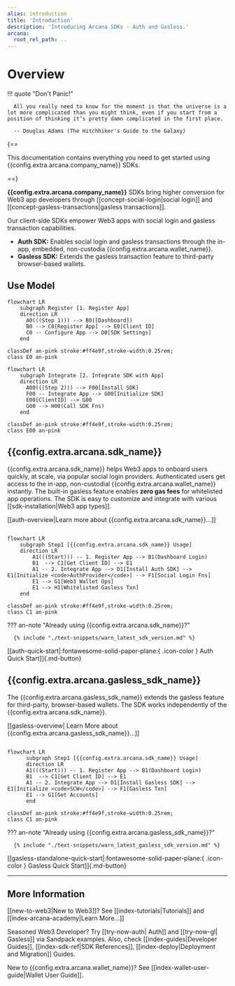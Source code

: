 ```yaml
---
alias: introduction
title: 'Introduction'
description: 'Introducing Arcana SDKs - Auth and Gasless.'
arcana:
  root_rel_path: ..
---
```


# Overview

!!! quote "Don't Panic!"

      All you really need to know for the moment is that the universe is a lot more complicated than you might think, even if you start from a position of thinking it’s pretty damn complicated in the first place.

      -- Douglas Adams (The Hitchhiker's Guide to the Galaxy)

{==

This documentation contains everything you need to get started using {{config.extra.arcana.company_name}} SDKs.

==}

**{{config.extra.arcana.company_name}}** SDKs bring higher conversion for Web3 app developers through [[concept-social-login|social login]] and [[concept-gasless-transactions|gasless transactions]].

Our client-side SDKs empower Web3 apps with social login and gasless transaction capabilities.

* **Auth SDK:**  Enables social login and gasless transactions through the in-app, embedded, non-custodia {{config.extra.arcana.wallet_name}}.
* **Gasless SDK:**  Extends the gasless transaction feature to third-party browser-based wallets.

## Use Model

```mermaid
flowchart LR
    subgraph Register [1. Register App]
    direction LR
      A0(((Step 1))) --> B0([Dashboard])
      B0 --> C0[Register App] --> E0[Client ID] 
      C0 -- Configure App --> D0[SDK Settings]   
    end

classDef an-pink stroke:#ff4e9f,stroke-width:0.25rem;
class E0 an-pink
```

```mermaid
flowchart LR
    subgraph Integrate [2. Integrate SDK with App]
    direction LR
      A00(((Step 2))) --> F00[Install SDK]
      F00 -- Integrate App --> G00[Initialize SDK]
      E00[ClientID] --> G00
      G00 --> H00(Call SDK Fns)
    end

classDef an-pink stroke:#ff4e9f,stroke-width:0.25rem;
class E00 an-pink
```

## {{config.extra.arcana.sdk_name}}

{{config.extra.arcana.sdk_name}} helps Web3 apps to onboard users quickly, at scale, via popular social login providers. Authenticated users get access to the in-app, non-custodial {{config.extra.arcana.wallet_name}} instantly. The built-in gasless feature enables **zero gas fees** for whitelisted app operations. The SDK is easy to customize and integrate with various [[sdk-installation|Web3 app types]].

[[auth-overview|Learn more about {{config.extra.arcana.sdk_name}}...]]

```mermaid

flowchart LR 
    subgraph Step1 [{{config.extra.arcana.sdk_name}} Usage]
    direction LR
        A1(((Start))) -- 1. Register App --> B1(Dashboard Login)
        B1  --> C1[Get Client ID] --> E1
        A1 -- 2. Integrate App --> D1[Install Auth SDK] --> E1[Initialize <code>AuthProvider</code>] --> F1[Social Login Fns]
        E1 --> G1[Web3 Wallet Ops]
        E1 --> H1[Whitelisted Gasless Txn]
    end

classDef an-pink stroke:#ff4e9f,stroke-width:0.25rem;
class C1 an-pink
```

??? an-note "Already using {{config.extra.arcana.sdk_name}}?"

      {% include "./text-snippets/warn_latest_sdk_version.md" %}

[[auth-quick-start|:fontawesome-solid-paper-plane:{ .icon-color } Auth Quick Start]]{.md-button}

## {{config.extra.arcana.gasless_sdk_name}}

The {{config.extra.arcana.gasless_sdk_name}} extends the gasless feature for third-party, browser-based wallets. The SDK works independently of the {{config.extra.arcana.sdk_name}}. 

[[gasless-overview| Learn More about {{config.extra.arcana.gasless_sdk_name}}...]] 

```mermaid

flowchart LR
      subgraph Step1 [{{config.extra.arcana.sdk_name}} Usage]
      direction LR
      A1(((Start))) -- 1. Register App --> B1(Dashboard Login)
      B1  --> C1[Get Client ID] --> E1
      A1 -- 2. Integrate App --> D1[Install Gasless SDK] --> E1[Initialize <code>SCW</code>] --> F1[Gasless Txn]
      E1 --> G1[Get Accounts]
      end

classDef an-pink stroke:#ff4e9f,stroke-width:0.25rem;
class C1 an-pink
```

??? an-note "Already using {{config.extra.arcana.gasless_sdk_name}}?"

      {% include "./text-snippets/warn_latest_gasless_sdk_version.md" %}

[[gasless-standalone-quick-start|:fontawesome-solid-paper-plane:{ .icon-color } Gasless Quick Start]]{.md-button}

---

## More Information

[[new-to-web3|New to Web3]]? See [[index-tutorials|Tutorials]] and [[index-arcana-academy|Learn More...]]

Seasoned Web3 Developer? Try [[try-now-auth| Auth]] and [[try-now-gl| Gasless]] via Sandpack examples. Also, check [[index-guides|Developer Guides]], [[index-sdk-ref|SDK References]], [[index-deploy|Deployment and Migration]] Guides.

New to {{config.extra.arcana.wallet_name}}? See [[index-wallet-user-guide|Wallet User Guide]].

